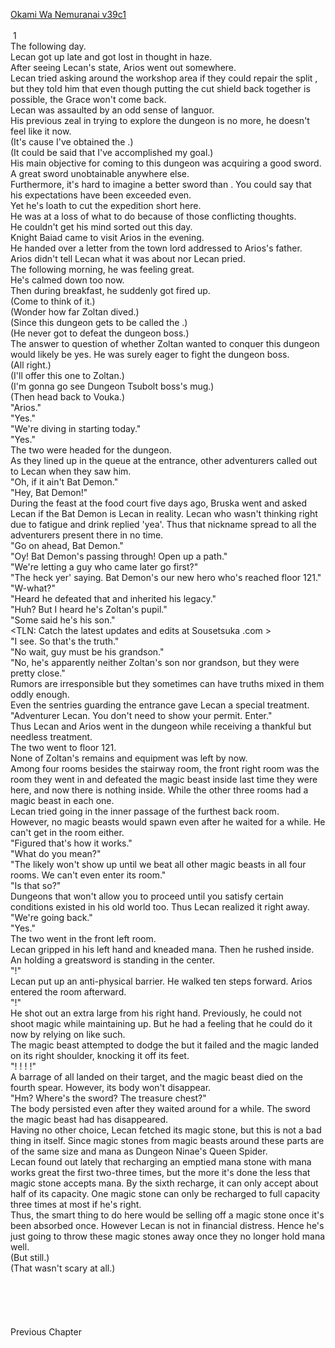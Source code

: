 [Okami Wa Nemuranai v39c1](https://www.sousetsuka.com/2021/03/okami-wa-nemuranai-391.html)
<br/><br/>
 1<br/>
The following day.<br/>
Lecan got up late and got lost in thought in haze.<br/>
After seeing Lecan's state, Arios went out somewhere.<br/>
Lecan tried asking around the workshop area if they could repair the split <Shield of Wolkan>, but they told him that even though putting the cut shield back together is possible, the Grace won't come back.<br/>
Lecan was assaulted by an odd sense of languor.<br/>
His previous zeal in trying to explore the dungeon is no more, he doesn't feel like it now.<br/>
(It's cause I've obtained the <Comet Cutter>.)<br/>
(It could be said that I've accomplished my goal.)<br/>
His main objective for coming to this dungeon was acquiring a good sword. A great sword unobtainable anywhere else.<br/>
Furthermore, it's hard to imagine a better sword than <Comet Cutter>. You could say that his expectations have been exceeded even.<br/>
Yet he's loath to cut the expedition short here.<br/>
He was at a loss of what to do because of those conflicting thoughts.<br/>
He couldn't get his mind sorted out this day.<br/>
Knight Baiad came to visit Arios in the evening.<br/>
He handed over a letter from the town lord addressed to Arios's father. Arios didn't tell Lecan what it was about nor Lecan pried.<br/>
The following morning, he was feeling great.<br/>
He's calmed down too now.<br/>
Then during breakfast, he suddenly got fired up.<br/>
(Come to think of it.)<br/>
(Wonder how far Zoltan dived.)<br/>
(Since this dungeon gets to be called the <Sleepless Dungeon>.)<br/>
(He never got to defeat the dungeon boss.)<br/>
The answer to question of whether Zoltan wanted to conquer this dungeon would likely be yes. He was surely eager to fight the dungeon boss.<br/>
(All right.)<br/>
(I'll offer this one to Zoltan.)<br/>
(I'm gonna go see Dungeon Tsubolt boss's mug.)<br/>
(Then head back to Vouka.)<br/>
"Arios."<br/>
"Yes."<br/>
"We're diving in starting today."<br/>
"Yes."<br/>
The two were headed for the dungeon.<br/>
As they lined up in the queue at the entrance, other adventurers called out to Lecan when they saw him.<br/>
"Oh, if it ain't Bat Demon."<br/>
"Hey, Bat Demon!"<br/>
During the feast at the food court five days ago, Bruska went and asked Lecan if the Bat Demon is Lecan in reality. Lecan who wasn't thinking right due to fatigue and drink replied 'yea'. Thus that nickname spread to all the adventurers present there in no time.<br/>
"Go on ahead, Bat Demon."<br/>
"Oy! Bat Demon's passing through! Open up a path."<br/>
"We're letting a guy who came later go first?"<br/>
"The heck yer' saying. Bat Demon's our new hero who's reached floor 121."<br/>
"W-what?"<br/>
"Heard he defeated that <Skeleton Ogre Zoltan> and inherited his legacy."<br/>
"Huh? But I heard he's Zoltan's pupil."<br/>
"Some said he's his son."<br/>
<TLN: Catch the latest updates and edits at Sousetsuka .com ><br/>
"I see. So that's the truth."<br/>
"No wait, guy must be his grandson."<br/>
"No, he's apparently neither Zoltan's son nor grandson, but they were pretty close."<br/>
Rumors are irresponsible but they sometimes can have truths mixed in them oddly enough.<br/>
Even the sentries guarding the entrance gave Lecan a special treatment.<br/>
"Adventurer Lecan. You don't need to show your permit. Enter."<br/>
Thus Lecan and Arios went in the dungeon while receiving a thankful but needless treatment.<br/>
The two went to floor 121.<br/>
None of Zoltan's remains and equipment was left by now.<br/>
Among four rooms besides the stairway room, the front right room was the room they went in and defeated the magic beast inside last time they were here, and now there is nothing inside. While the other three rooms had a magic beast in each one.<br/>
Lecan tried going in the inner passage of the furthest back room.<br/>
However, no magic beasts would spawn even after he waited for a while. He can't get in the room either.<br/>
"Figured that's how it works."<br/>
"What do you mean?"<br/>
"The <Guardian> likely won't show up until we beat all other magic beasts in all four rooms. We can't even enter its room."<br/>
"Is that so?"<br/>
Dungeons that won't allow you to proceed until you satisfy certain conditions existed in his old world too. Thus Lecan realized it right away.<br/>
"We're going back."<br/>
"Yes."<br/>
The two went in the front left room.<br/>
Lecan gripped <Wand of Harvost> in his left hand and kneaded mana. Then he rushed inside.<br/>
An <Armored> holding a greatsword is standing in the center.<br/>
"<Barrier>!"<br/>
Lecan put up an anti-physical barrier. He walked ten steps forward. Arios entered the room afterward.<br/>
"<Flame Spear>!"<br/>
He shot out an extra large <Flame Spear> from his right hand. Previously, he could not shoot magic while maintaining <Barrier> up. But he had a feeling that he could do it now by relying on <Wand of Harvost> like such.<br/>
The magic beast attempted to dodge the <Flame Spear> but it failed and the magic landed on its right shoulder, knocking it off its feet.<br/>
"<Flame Spear>! <Flame Spear>! <Flame Spear>! <Flame Spear>!"<br/>
A barrage of <Flame Spear> all landed on their target, and the magic beast died on the fourth spear. However, its body won't disappear.<br/>
"Hm? Where's the sword? The treasure chest?"<br/>
The body persisted even after they waited around for a while. The sword the magic beast had has disappeared.<br/>
Having no other choice, Lecan fetched its magic stone, but this is not a bad thing in itself. Since magic stones from magic beasts around these parts are of the same size and mana as Dungeon Ninae's Queen Spider.<br/>
Lecan found out lately that recharging an emptied mana stone with mana works great the first two-three times, but the more it's done the less that magic stone accepts mana. By the sixth recharge, it can only accept about half of its capacity. One magic stone can only be recharged to full capacity three times at most if he's right.<br/>
Thus, the smart thing to do here would be selling off a magic stone once it's been absorbed once. However Lecan is not in financial distress. Hence he's just going to throw these magic stones away once they no longer hold mana well.<br/>
(But still.)<br/>
(That wasn't scary at all.)<br/>
 <br/>
 <br/>
 <br/>
 <br/>
 <br/>
Previous Chapter<br/>
 <br/>
